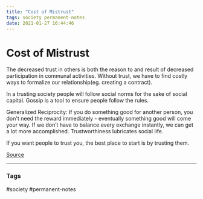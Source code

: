 ```yaml
---
title: "Cost of Mistrust"
tags: society permanent-notes
date: 2021-01-27 16:44:46
---
```


# Cost of Mistrust

The decreased trust in others is both the reason to and result of decreased participation in communal activities. Without trust, we have to find costly ways to formalize our relationship(eg. creating a contract). 

In a trusting society people will follow social norms for the sake of social capital. Gossip is a tool to ensure people follow the rules.

Generalized Reciprocity: If you do something good for another person, you don't need the reward immediately - eventually something good will come your way. If we don’t have to balance every exchange instantly, we can get a lot more accomplished. Trustworthiness lubricates social life.

If you want people to trust you, the best place to start is by trusting them.

[Source](https://fs.blog/2021/01/mistrust/)

---
### Tags
#society #permanent-notes
